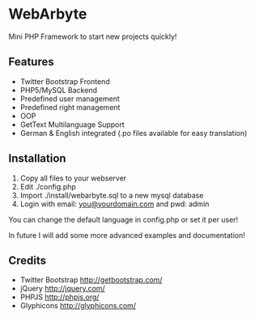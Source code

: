 WebArbyte
=========

Mini PHP Framework to start new projects quickly!

Features
--------
- Twitter Bootstrap Frontend
- PHP5/MySQL Backend
- Predefined user management
- Predefined right management
- OOP
- GetText Multilanguage Support
- German & English integrated (.po files available for easy translation)

Installation
------------
1. Copy all files to your webserver
2. Edit ./config.php
3. Import ./install/webarbyte.sql to a new mysql database
4. Login with email: you@yourdomain.com and pwd: admin

You can change the default language in config.php or set it per user!

In future I will add some more advanced examples and documentation!

Credits
-------
- Twitter Bootstrap http://getbootstrap.com/
- jQuery http://jquery.com/
- PHPJS http://phpjs.org/
- Glyphicons http://glyphicons.com/
